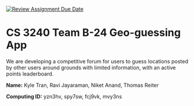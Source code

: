 [![Review Assignment Due Date](https://classroom.github.com/assets/deadline-readme-button-24ddc0f5d75046c5622901739e7c5dd533143b0c8e959d652212380cedb1ea36.svg)](https://classroom.github.com/a/xHnRfY9D)
# CS 3240 Team B-24 Geo-guessing App
We are developing a competitive forum for users to guess locations posted by other users around grounds with limited information, with an active points leaderboard. 

__Name:__ Kyle Tran, Ravi Jayaraman, Niket Anand, Thomas Reiter

__Computing ID:__ yzn3hv, spy7sw, fcj9vk, mvy3ns

